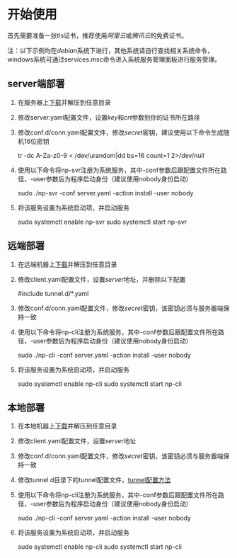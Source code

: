 # 开始使用

首先需要准备一张tls证书，推荐使用*阿里云*或*腾讯云*的免费证书。

注：以下示例均在*debian*系统下进行，其他系统请自行查找相关系统命令，
    windows系统可通过services.msc命令进入系统服务管理面板进行服务管理。

## server端部署

1. 在服务器上[下载](https://github.com/lwch/natpass/releases)并解压到任意目录
2. 修改server.yaml配置文件，设置*key*和*crt*参数到你的证书所在路径
3. 修改conf.d/conn.yaml配置文件，修改*secret*密钥，建议使用以下命令生成随机16位密钥

    tr -dc A-Za-z0-9 < /dev/urandom|dd bs=16 count=1 2>/dev/null
4. 使用以下命令将np-svr注册为系统服务，其中-conf参数后跟配置文件所在路径，-user参数后为程序启动身份（建议使用nobody身份启动）

    sudo ./np-svr -conf server.yaml -action install -user nobody
5. 将该服务设置为系统启动项，并启动服务

    sudo systemctl enable np-svr
    sudo systemctl start np-svr

## 远端部署

1. 在远端机器上[下载](https://github.com/lwch/natpass/releases)并解压到任意目录
2. 修改client.yaml配置文件，设置*server*地址，并删除以下配置

    #include tunnel.d/*.yaml
3. 修改conf.d/conn.yaml配置文件，修改*secret*密钥，该密钥必须与服务器端保持一致
4. 使用以下命令将np-cli注册为系统服务，其中-conf参数后跟配置文件所在路径，-user参数后为程序启动身份（建议使用nobody身份启动）

    sudo ./np-cli -conf server.yaml -action install -user nobody
5. 将该服务设置为系统启动项，并启动服务

    sudo systemctl enable np-cli
    sudo systemctl start np-cli

## 本地部署

1. 在本地机器上[下载](https://github.com/lwch/natpass/releases)并解压到任意目录
2. 修改client.yaml配置文件，设置*server*地址
3. 修改conf.d/conn.yaml配置文件，修改*secret*密钥，该密钥必须与服务器端保持一致
4. 修改tunnel.d目录下的tunnel配置文件，[tunnel配置方法](tunnel.md)
5. 使用以下命令将np-cli注册为系统服务，其中-conf参数后跟配置文件所在路径，-user参数后为程序启动身份（建议使用nobody身份启动）

    sudo ./np-cli -conf server.yaml -action install -user nobody
6. 将该服务设置为系统启动项，并启动服务

    sudo systemctl enable np-cli
    sudo systemctl start np-cli